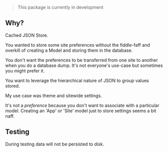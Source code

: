 > This package is currently in development

## Why?
Cached JSON Store.

You wanted to store some site preferences without the fiddle-faff and overkill of creating a Model and storing them in the database.

You don't want the preferences to be transferred from one site to another when you do a database dump. It's not everyone's use-case but sometimes you might prefer it.

You want to leverage the hierarchical nature of JSON to group values stored.

My use case was theme and sitewide settings.

It's not a _preference_ because you don't want to associate with a particular model. Creating an 'App' or 'Site' model just to store settings seems a bit naff.

## Testing
During testing data will not be persisted to disk.